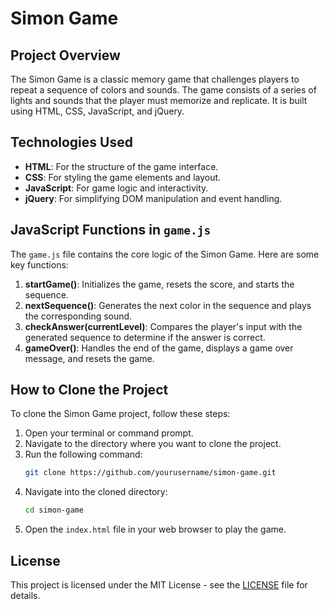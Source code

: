 # Simon Game

## Project Overview
The Simon Game is a classic memory game that challenges players to repeat a sequence of colors and sounds. The game consists of a series of lights and sounds that the player must memorize and replicate. It is built using HTML, CSS, JavaScript, and jQuery.

## Technologies Used
- **HTML**: For the structure of the game interface.
- **CSS**: For styling the game elements and layout.
- **JavaScript**: For game logic and interactivity.
- **jQuery**: For simplifying DOM manipulation and event handling.

## JavaScript Functions in `game.js`
The `game.js` file contains the core logic of the Simon Game. Here are some key functions:

1. **startGame()**: Initializes the game, resets the score, and starts the sequence.
2. **nextSequence()**: Generates the next color in the sequence and plays the corresponding sound.
3. **checkAnswer(currentLevel)**: Compares the player's input with the generated sequence to determine if the answer is correct.
4. **gameOver()**: Handles the end of the game, displays a game over message, and resets the game.

## How to Clone the Project
To clone the Simon Game project, follow these steps:

1. Open your terminal or command prompt.
2. Navigate to the directory where you want to clone the project.
3. Run the following command:
   ```bash
   git clone https://github.com/yourusername/simon-game.git
   ```
4. Navigate into the cloned directory:
   ```bash
   cd simon-game
   ```
5. Open the `index.html` file in your web browser to play the game.

## License
This project is licensed under the MIT License - see the [LICENSE](LICENSE) file for details.
